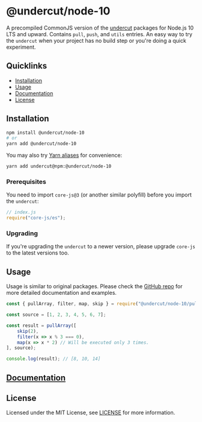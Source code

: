 # @undercut/node-10

A precompiled CommonJS version of the [undercut](https://github.com/the-spyke/undercut) packages for Node.js 10 LTS and upward. Contains `pull`, `push`, and `utils` entries. An easy way to try the `undercut` when your project has no build step or you're doing a quick experiment.

## Quicklinks

- [Installation](#installation)
- [Usage](#usage)
- [Documentation](https://github.com/the-spyke/undercut)
- [License](#license)

## Installation

```sh
npm install @undercut/node-10
# or
yarn add @undercut/node-10
```

You may also try [Yarn aliases](https://yarnpkg.com/en/docs/cli/add#toc-yarn-add-alias) for convenience:

```sh
yarn add undercut@npm:@undercut/node-10
```

### Prerequisites

You need to import `core-js@3` (or another similar polyfill) before you import the `undercut`:

```js
// index.js
require("core-js/es");
```

### Upgrading

If you're upgrading the `undercut` to a newer version, please upgrade `core-js` to the latest versions too.

## Usage

Usage is similar to original packages. Please check the [GitHub repo](https://github.com/the-spyke/undercut) for more detailed documentation and examples.

```js
const { pullArray, filter, map, skip } = require("@undercut/node-10/pull");

const source = [1, 2, 3, 4, 5, 6, 7];

const result = pullArray([
    skip(2),
    filter(x => x % 3 === 0),
    map(x => x * 2) // Will be executed only 3 times.
], source);

console.log(result); // [8, 10, 14]
```

## [Documentation](https://github.com/the-spyke/undercut)

## License

Licensed under the MIT License, see [LICENSE](LICENSE) for more information.
